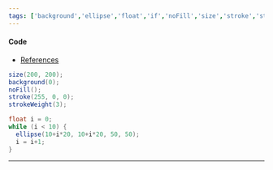 ```yaml
---
tags: ['background','ellipse','float','if','noFill','size','stroke','strokeWeight','while']  
---
```


#### Code

- [References](https://processing.org/reference/)

``` java
size(200, 200);
background(0);
noFill();
stroke(255, 0, 0);
strokeWeight(3);

float i = 0;
while (i < 10) {
  ellipse(10+i*20, 10+i*20, 50, 50);
  i = i+1;
}
```

---
